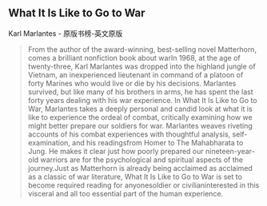 ## What It Is Like to Go to War

Karl Marlantes  -  原版书榜-英文原版

> From the author of the award-winning, best-selling novel Matterhorn, comes a brilliant nonfiction book about warIn 1968, at the age of twenty-three, Karl Marlantes was dropped into the highland jungle of Vietnam, an inexperienced lieutenant in command of a platoon of forty Marines who would live or die by his decisions. Marlantes survived, but like many of his brothers in arms, he has spent the last forty years dealing with his war experience. In What It Is Like to Go to War, Marlantes takes a deeply personal and candid look at what it is like to experience the ordeal of combat, critically examining how we might better prepare our soldiers for war. Marlantes weaves riveting accounts of his combat experiences with thoughtful analysis, self-examination, and his readingsfrom Homer to The Mahabharata to Jung. He makes it clear just how poorly prepared our nineteen-year-old warriors are for the psychological and spiritual aspects of the journey.Just as Matterhorn is already being acclaimed as acclaimed as a classic of war literature, What It Is Like to Go to War is set to become required reading for anyonesoldier or civilianinterested in this visceral and all too essential part of the human experience.
